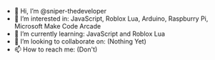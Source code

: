 - 👋 Hi, I’m @sniper-thedeveloper
- 👀 I’m interested in: JavaScript, Roblox Lua, Arduino, Raspburry Pi, Microsoft Make Code Arcade
- 🌱 I’m currently learning: JavaScript and Roblox Lua
- 💞️ I’m looking to collaborate on: (Nothing Yet)
- 📫 How to reach me: (Don't)

<!---
sniper-thedeveloper/sniper-thedeveloper is a ✨ special ✨ repository because its `README.md` (this file) appears on your GitHub profile.
You can click the Preview link to take a look at your changes.
--->
